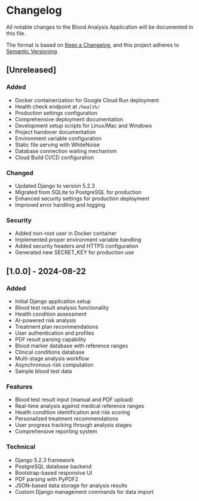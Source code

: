 # Changelog

All notable changes to the Blood Analysis Application will be documented in this file.

The format is based on [Keep a Changelog](https://keepachangelog.com/en/1.0.0/),
and this project adheres to [Semantic Versioning](https://semver.org/spec/v2.0.0.html).

## [Unreleased]

### Added
- Docker containerization for Google Cloud Run deployment
- Health check endpoint at `/health/`
- Production settings configuration
- Comprehensive deployment documentation
- Development setup scripts for Linux/Mac and Windows
- Project handover documentation
- Environment variable configuration
- Static file serving with WhiteNoise
- Database connection waiting mechanism
- Cloud Build CI/CD configuration

### Changed
- Updated Django to version 5.2.3
- Migrated from SQLite to PostgreSQL for production
- Enhanced security settings for production deployment
- Improved error handling and logging

### Security
- Added non-root user in Docker container
- Implemented proper environment variable handling
- Added security headers and HTTPS configuration
- Generated new SECRET_KEY for production use

## [1.0.0] - 2024-08-22

### Added
- Initial Django application setup
- Blood test result analysis functionality
- Health condition assessment
- AI-powered risk analysis
- Treatment plan recommendations
- User authentication and profiles
- PDF result parsing capability
- Blood marker database with reference ranges
- Clinical conditions database
- Multi-stage analysis workflow
- Asynchronous risk computation
- Sample blood test data

### Features
- Blood test result input (manual and PDF upload)
- Real-time analysis against medical reference ranges
- Health condition identification and risk scoring
- Personalized treatment recommendations
- User progress tracking through analysis stages
- Comprehensive reporting system

### Technical
- Django 5.2.3 framework
- PostgreSQL database backend
- Bootstrap-based responsive UI
- PDF parsing with PyPDF2
- JSON-based data storage for analysis results
- Custom Django management commands for data import
